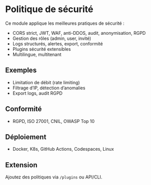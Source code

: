 # Politique de sécurité

Ce module applique les meilleures pratiques de sécurité :
- CORS strict, JWT, WAF, anti-DDOS, audit, anonymisation, RGPD
- Gestion des rôles (admin, user, invité)
- Logs structurés, alertes, export, conformité
- Plugins sécurité extensibles
- Multilingue, multitenant

## Exemples
- Limitation de débit (rate limiting)
- Filtrage d’IP, détection d’anomalies
- Export logs, audit RGPD

## Conformité
- RGPD, ISO 27001, CNIL, OWASP Top 10

## Déploiement
- Docker, K8s, GitHub Actions, Codespaces, Linux

## Extension
Ajoutez des politiques via `/plugins` ou API/CLI.
